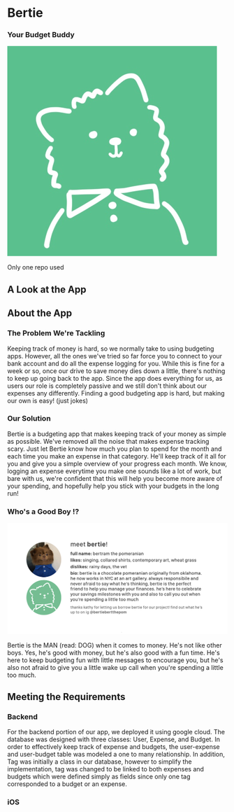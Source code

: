 # Bertie 
### Your Budget Buddy

![](bertie.jpg)

Only one repo used 

## A Look at the App

## About the App
### The Problem We're Tackling 
Keeping track of money is hard, so we normally take to using budgeting apps. However, all the ones we've tried so far force you to connect to your bank account and do all the expense logging for you. While this is fine for a week or so, once our drive to save money dies down a little, there's nothing to keep up going back to the app. Since the app does everything for us, as users our role is completely passive and we still don't think about our expenses any differently. Finding a good budgeting app is hard, but making our own is easy! (just jokes) 

### Our Solution
Bertie is a budgeting app that makes keeping track of your money as simple as possible. We've removed all the noise that makes expense tracking scary. Just let Bertie know how much you plan to spend for the month and each time you make an expense in that category. He'll keep track of it all for you and give you a simple overview of your progress each month. We know, logging an expense everytime you make one sounds like a lot of work, but bare with us, we're confident that this will help you become more aware of your spending, and hopefully help you stick with your budgets in the long run! 

### Who's a Good Boy !?
![](meetbertie.png)

Bertie is the MAN (read: DOG) when it comes to money. He's not like other boys. Yes, he's good with money, but he's also good with a fun time. He's here to keep budgeting fun with little messages to encourage you, but he's also not afraid to give you a little wake up call when you're spending a little too much. 

## Meeting the Requirements
### Backend
For the backend portion of our app, we deployed it using google cloud. The database was designed with three classes: User, Expense, and Budget. In order to effectively keep track of expense and budgets, the user-expense and user-budget table was modeled a one to many relationship. In addition, Tag was initially a class in our database, however to simplify the implementation, tag was changed to be linked to both expenses and budgets which were defined simply as fields since only one tag corresponded to a budget or an expense.

### iOS


